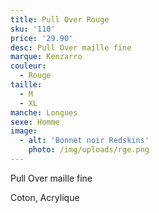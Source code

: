 ```yaml
---
title: Pull Over Rouge
sku: '110'
price: '29.90'
desc: Pull Over maille fine
marque: Kenzarro
couleur:
  - Rouge
taille:
  - M
  - XL
manche: Longues
sexe: Homme
image:
  - alt: 'Bonnet noir Redskins'
    photo: /img/uploads/rge.png
---
```

Pull Over maille fine

Coton, Acrylique
